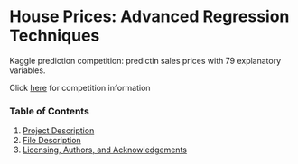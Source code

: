 
# House Prices: Advanced Regression Techniques

Kaggle prediction competition: predictin sales prices with 79 explanatory variables.

Click [here](https://www.kaggle.com/c/house-prices-advanced-regression-techniques) for competition information

### Table of Contents

1. [Project Description](#Project)
2. [File Description](#files)
3. [Licensing, Authors, and Acknowledgements](#licensing)
